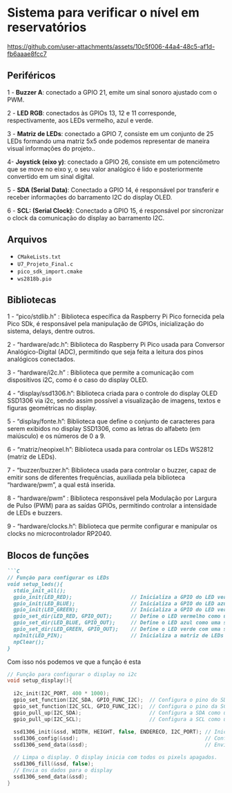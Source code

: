 # Sistema para verificar o nível em reservatórios

https://github.com/user-attachments/assets/10c5f006-44a4-48c5-af1d-fb6aaae8fcc7


## Periféricos
1 - **Buzzer A**: conectado a GPIO 21, emite um sinal sonoro ajustado com o PWM.

2 - **LED RGB**: conectados às GPIOs 13, 12 e 11 corresponde, respectivamente, aos LEDs vermelho, azul e verde.

3 - **Matriz de LEDs**: conectado a GPIO 7, consiste em um conjunto de 25 LEDs formando uma matriz 5x5 onde podemos representar de maneira visual informações do projeto..

4- **Joystick (eixo y)**: conectado a GPIO 26, consiste em um potenciômetro que se move no eixo y, o seu valor analógico é lido e posteriormente convertido em um sinal digital.

5 - **SDA (Serial Data)**: Conectado a GPIO 14, é responsável por transferir e receber informações do barramento I2C do display OLED.

6 - **SCL: (Serial Clock)**: Conectado a GPIO 15, é responsável por sincronizar o clock da comunicação do display ao barramento I2C.

## Arquivos 

- `CMakeLists.txt`
- `U7_Projeto_Final.c`
- `pico_sdk_import.cmake`
- `ws2818b.pio`

## Bibliotecas

1 - “pico/stdlib.h” : Biblioteca específica da Raspberry Pi Pico fornecida pela Pico SDk, é responsável pela manipulação de GPIOs, inicialização do sistema, delays, dentre outros.

2 - “hardware/adc.h”: Biblioteca do Raspberry Pi Pico usada para Conversor Analógico-Digital (ADC), permitindo que seja feita a leitura dos pinos analógicos conectados.

3 - “hardware/i2c.h” : Biblioteca que permite a comunicação com dispositivos i2C, como é o caso do display OLED.

4 - “display/ssd1306.h”: Biblioteca criada para o controle do display OLED SSD1306 via i2c, sendo assim possível a visualização de imagens, textos e figuras geométricas no display.

5 - “display/fonte.h”: Biblioteca que define o conjunto de caracteres para serem exibidos no display SSD1306, como as letras do alfabeto (em maiúsculo) e os números de 0 a 9. 

6 - “matriz/neopixel.h”: Biblioteca usada para controlar os LEDs WS2812 (matriz de LEDs).

7 - “buzzer/buzzer.h”: Biblioteca usada para controlar o buzzer, capaz de emitir sons de diferentes frequências, auxiliada pela biblioteca “hardware/pwm”,  a qual está inserida.

8 - “hardware/pwm” : Biblioteca responsável pela Modulação por Largura de Pulso (PWM) para as saídas GPIOs, permitindo controlar a intensidade de LEDs e buzzers.

9 - “hardware/clocks.h”: Biblioteca que permite configurar e manipular os clocks no microcontrolador RP2040.

## Blocos de funções

```markdown
```C
// Função para configurar os LEDs
void setup_leds(){
  stdio_init_all();
  gpio_init(LED_RED);                   // Inicializa a GPIO do LED vermelhor
  gpio_init(LED_BLUE);                  // Inicializa a GPIO do LED azul    
  gpio_init(LED_GREEN);                 // Inicializa a GPIO do LED verde
  gpio_set_dir(LED_RED, GPIO_OUT);      // Define o LED vermelho como uma saída GPIO
  gpio_set_dir(LED_BLUE, GPIO_OUT);     // Define o LED azul como uma saída GPIO
  gpio_set_dir(LED_GREEN, GPIO_OUT);    // Define o LED verde com uma saída GPIO
  npInit(LED_PIN);                      // Inicializa a matriz de LEDs
  npClear();
}
```
Com isso nós podemos ve que a função é esta



```C
// Função para configurar o display no i2c
void setup_display(){
  
  i2c_init(I2C_PORT, 400 * 1000);
  gpio_set_function(I2C_SDA, GPIO_FUNC_I2C);  // Configura o pino do SDA na função I2C
  gpio_set_function(I2C_SCL, GPIO_FUNC_I2C);  // Configura o pino da SCL na função I2C
  gpio_pull_up(I2C_SDA);                      // Configura a SDA como um pull up 
  gpio_pull_up(I2C_SCL);                      // Configura a SCL como um pull up
  
  ssd1306_init(&ssd, WIDTH, HEIGHT, false, ENDERECO, I2C_PORT); // Inicializa o display
  ssd1306_config(&ssd);                                         // Configura o display
  ssd1306_send_data(&ssd);                                      // Envia os dados para o display

  // Limpa o display. O display inicia com todos os pixels apagados.
  ssd1306_fill(&ssd, false);
  // Envia os dados para o display
  ssd1306_send_data(&ssd);
}
